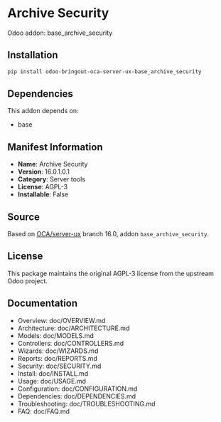 # Archive Security

Odoo addon: base_archive_security

## Installation

```bash
pip install odoo-bringout-oca-server-ux-base_archive_security
```

## Dependencies

This addon depends on:
- base

## Manifest Information

- **Name**: Archive Security
- **Version**: 16.0.1.0.1
- **Category**: Server tools
- **License**: AGPL-3
- **Installable**: False

## Source

Based on [OCA/server-ux](https://github.com/OCA/server-ux) branch 16.0, addon `base_archive_security`.

## License

This package maintains the original AGPL-3 license from the upstream Odoo project.

## Documentation

- Overview: doc/OVERVIEW.md
- Architecture: doc/ARCHITECTURE.md
- Models: doc/MODELS.md
- Controllers: doc/CONTROLLERS.md
- Wizards: doc/WIZARDS.md
- Reports: doc/REPORTS.md
- Security: doc/SECURITY.md
- Install: doc/INSTALL.md
- Usage: doc/USAGE.md
- Configuration: doc/CONFIGURATION.md
- Dependencies: doc/DEPENDENCIES.md
- Troubleshooting: doc/TROUBLESHOOTING.md
- FAQ: doc/FAQ.md
